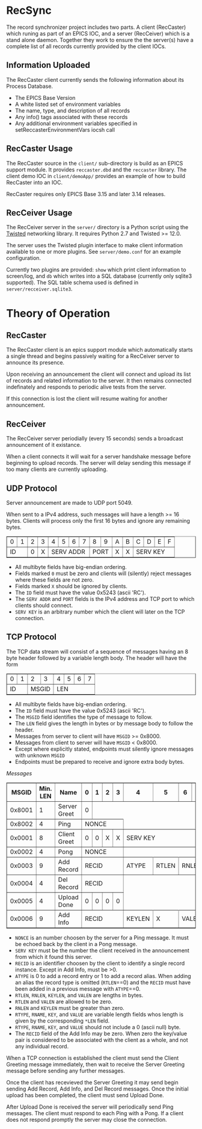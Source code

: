 RecSync
=======

The record synchronizer project includes two parts.
A client (RecCaster) which runing as part of an EPICS
IOC, and a server (RecCeiver) which is a stand alone
daemon.  Together they work to ensure the the server(s)
have a complete list of all records currently provided
by the client IOCs.

Information Uploaded
--------------------

The RecCaster client currently sends the following information
about its Process Database.

* The EPICS Base Version
* A white listed set of environment variables
* The name, type, and description of all records
* Any info() tags associated with these records
* Any additional environment variables specified in setReccasterEnvironmentVars iocsh call 

RecCaster Usage
---------------

The RecCaster source in the `client/` sub-directory
is build as an EPICS support module.
It provides `reccaster.dbd` and the `reccaster` library.
The client demo IOC in `client/demoApp/` provides
an example of how to build RecCaster into an IOC.

RecCaster requires only EPICS Base 3.15 and later 3.14 releases.

RecCeiver Usage
---------------

The RecCeiver server in the `server/` directory is a
Python script using the [Twisted][twisted] networking
library.  It requires Python 2.7 and Twisted >= 12.0.

[twisted]: http://twistedmatrix.com/

The server uses the Twisted plugin interface to
make client information available to one or more
plugins.  See `server/demo.conf` for an example
configuration.

Currently two plugins are provided: `show` which print client
information to screen/log, and `db` which writes into a SQL
database (currently only sqlite3 supported).
The SQL table schema used is defined in `server/recceiver.sqlite3`.

Theory of Operation
===================

RecCaster
---------

The RecCaster client is an epics support module
which automatically starts a single thread and
begins passively waiting for a RecCeiver server
to announce its presence.

Upon receiving an announcement the client will
connect and upload its list of records and related
information to the server.  It then remains
connected indefinately and responds to periodic
alive tests from the server.

If this connection is lost the client will resume
waiting for another announcement.

RecCeiver
---------

The RecCeiver server periodially (every 15 seconds) sends
a broadcast announcement of it existance.

When a client connects it will wait for a server
handshake message before beginning to upload records.
The server will delay sending this message if too
many clients are currently uploading.

UDP Protocol
------------

Server announcement are made to UDP port 5049.

When sent to a IPv4 address,
such messages will have a length >= 16 bytes.
Clients will process only the first 16 bytes
and ignore any remaining bytes.

<table border="1">
  <tr>
    <td>0</td>
    <td>1</td>
    <td>2</td>
    <td>3</td>
    <td>4</td>
    <td>5</td>
    <td>6</td>
    <td>7</td>
    <td>8</td>
    <td>9</td>
    <td>A</td>
    <td>B</td>
    <td>C</td>
    <td>D</td>
    <td>E</td>
    <td>F</td>
  </tr>
  <tr>
    <td colspan="2">ID</td>
    <td>0</td>
    <td>X</td>
    <td colspan="4">SERV ADDR</td>
    <td colspan="2">PORT</td>
    <td>X</td>
    <td>X</td>
    <td colspan="4">SERV KEY</td>
  </tr>
</table>

* All multibyte fields have big-endian ordering.
* Fields marked `0` must be zero and clients will (silently) reject
messages where these fields are not zero.
* Fields marked `X` should be ignored by clients.
* The `ID` field must have the value 0x5243 (ascii 'RC').
* The `SERV ADDR` and `PORT` fields is the IPv4 address and TCP port to which clients should connect.
* `SERV KEY` is an arbitrary number which the client will later on the TCP connection.


TCP Protocol
------------

The TCP data stream will consist of a sequence of messages
having an 8 byte header followed by a variable length body.
The header will have the form

<table border="1">
  <tr>
    <td>0</td>
    <td>1</td>
    <td>2</td>
    <td>3</td>
    <td>4</td>
    <td>5</td>
    <td>6</td>
    <td>7</td>
  </tr>
  <tr>
    <td colspan="2">ID</td>
    <td colspan="2">MSGID</td>
    <td colspan="4">LEN</td>
  </tr>
</table>

* All multibyte fields have big-endian ordering.
* The `ID` field must have the value 0x5243 (ascii 'RC').
* The `MSGID` field identifies the type of message to follow.
* The `LEN` field gives the length in bytes or by message body to follow the header.
* Messages from server to client will have `MSGID` >= 0x8000.
* Messages from client to server will have `MSGID` < 0x8000.
* Except where explicitly stated, endpoints must silently ignore messages with unknown `MSGID`
* Endpoints must be prepared to receive and ignore extra body bytes.

*Messages*

<table border="1">
 <tr>
  <th>MSGID</th>
  <th>Min. LEN</th>
  <th>Name</th>
  <th>0</th>
  <th>1</th>
  <th>2</th>
  <th>3</th>
  <th>4</th>
  <th>5</th>
  <th>6</th>
  <th>7</th>
 </tr>
 <tr>
  <td>0x8001</td>
  <td>1</td>
  <td>Server Greet</td>
  <td>0</td>
 </tr>
 <tr>
  <td>0x8002</td>
  <td>4</td>
  <td>Ping</td>
  <td colspan="4">NONCE</td>
 </tr>
 <tr>
  <td>0x0001</td>
  <td>8</td>
  <td>Client Greet</td>
  <td>0</td>
  <td>0</td>
  <td>X</td>
  <td>X</td>
  <td colspan="4">SERV KEY</td>
 </tr>
 <tr>
  <td>0x0002</td>
  <td>4</td>
  <td>Pong</td>
  <td colspan="4">NONCE</td>
 </tr>
 <tr>
  <td>0x0003</td>
  <td>9</td>
  <td>Add Record</td>
  <td colspan="4">RECID</td>
  <td>ATYPE</td>
  <td>RTLEN</td>
  <td colspan="2">RNLEN</td>
  <td>RTYPE</td>
  <td>RNAME</td>
 </tr>
 <tr>
  <td>0x0004</td>
  <td>4</td>
  <td>Del Record</td>
  <td colspan="4">RECID</td>
 </tr>
 <tr>
  <td>0x0005</td>
  <td>4</td>
  <td>Upload Done</td>
  <td>0</td>
  <td>0</td>
  <td>0</td>
  <td>0</td>
 </tr>
 <tr>
  <td>0x0006</td>
  <td>9</td>
  <td>Add Info</td>
  <td colspan="4">RECID</td>
  <td>KEYLEN</td>
  <td>X</td>
  <td colspan="2">VALEN</td>
  <td>KEY</td>
  <td>VALUE</td>
 </tr>
</table>

* `NONCE` is an number choosen by the server for a Ping message.  It must be echoed back by the client in a Pong message.
* `SERV KEY` must be the number the client received in the announcement from which it found this server.
* `RECID` is an identifier choosen by the client to identify a single record instance.  Except in Add Info, must be >0.
* `ATYPE` is 0 to add a record entry or 1 to add a record alias.  When adding an alias the record type is omitted (`RTLEN`==0) and the `RECID` must have been added in a previous message with `ATYPE`==0.
* `RTLEN`, `RNLEN`, `KEYLEN`, and `VALEN` are lengths in bytes.
* `RTLEN` and `VALEN` are allowed to be zero.
* `RNLEN` and `KEYLEN` must be greater than zero.
* `RTYPE`, `RNAME`, `KEY`, and `VALUE` are variable length fields whos length is given by the corresponding `*LEN` field.
* `RTYPE`, `RNAME`, `KEY`, and `VALUE` should not include a 0 (ascii null) byte.
* The `RECID` field of the Add Info may be zero.  When zero the key/value pair is considered to be associated with the client as a whole, and not any individual record.

When a TCP connection is established the client must send the Client Greeting message
immediately, then wait to receive the Server Greeting message before sending any
further messages.

Once the client has recevieved the Server Greeting it may send begin sending Add Record, Add Info, and Del Record messages.
Once the initial upload has been completed, the client must send Upload Done.

After Upload Done is received the server will periodically send Ping messages.  The client must respond to each Ping with a Pong.
If a client does not respond promptly the server may close the connection.
